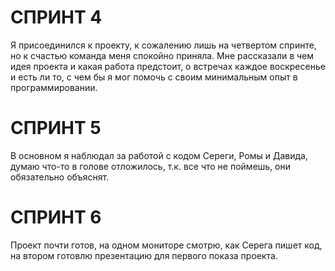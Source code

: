 # СПРИНТ 4 
Я присоединился к проекту, к сожалению лишь на четвертом спринте, но к счастью команда меня спокойно приняла. 
Мне рассказали в чем идея проекта и какая работа предстоит, о встречах каждое воскресенье и есть ли то, с чем бы я мог помочь с своим минимальным опыт в программировании.  

# СПРИНТ 5
В основном я наблюдал за работой с кодом Сереги, Ромы и Давида, думаю что-то в голове отложилось, т.к. все что не поймешь, они обязательно объяснят.  

# СПРИНТ 6 
Проект почти готов, на одном мониторе смотрю, как Серега пишет код, на втором готовлю презентацию для первого показа проекта.

